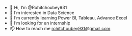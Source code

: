- 👋 Hi, I’m @Rohitchoubey931
- 👀 I’m interested in Data Science
- 🌱 I’m currently learning Power BI, Tableau, Advance Excel
- 💞️ I’m looking for an internship
- 📫 How to reach me rohitchoubey931@gmail.com

<!---
Rohitchoubey931/Rohitchoubey931 is a ✨ special ✨ repository because its `README.md` (this file) appears on your GitHub profile.
You can click the Preview link to take a look at your changes.
--->
